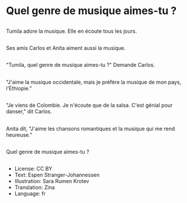 # Quel genre de musique aimes-tu ?

##
Tumila adore la musique. Elle en écoute tous les jours.

##
Ses amis Carlos et Anita aiment aussi la musique.

##
"Tumila, quel genre de musique aimes-tu ?" Demande Carlos.

##
"J'aime la musique occidentale, mais je préfère la musique de mon pays, l'Éthiopie."

##
"Je viens de Colombie. Je n'écoute que de la salsa. C'est génial pour danser," dit Carlos.

##
Anita dit, "J'aime les chansons romantiques et la musique qui me rend heureuse."

##
Quel genre de musique aimes-tu ?

##
* License: CC BY
* Text: Espen Stranger-Johannessen
* Illustration: Sara Rumen Krotev
* Translation: Zina
* Language: fr
